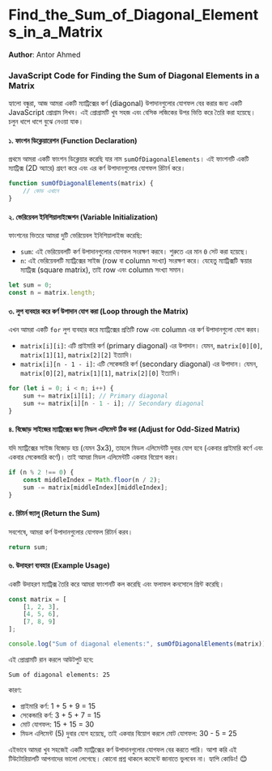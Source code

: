 # Find_the_Sum_of_Diagonal_Elements_in_a_Matrix

**Author**: Antor Ahmed

### JavaScript Code for Finding the Sum of Diagonal Elements in a Matrix

হ্যালো বন্ধুরা, আজ আমরা একটি ম্যাট্রিক্সের কর্ণ (diagonal) উপাদানগুলোর যোগফল বের করার জন্য একটি JavaScript প্রোগ্রাম লিখব। এই প্রোগ্রামটি খুব সহজ এবং বেসিক লজিকের উপর ভিত্তি করে তৈরি করা হয়েছে। চলুন ধাপে ধাপে বুঝে নেওয়া যাক।

#### ১. ফাংশন ডিক্লেয়ারেশন (Function Declaration)
প্রথমে আমরা একটি ফাংশন ডিক্লেয়ার করেছি যার নাম `sumOfDiagonalElements`। এই ফাংশনটি একটি ম্যাট্রিক্স (2D অ্যারে) গ্রহণ করে এবং এর কর্ণ উপাদানগুলোর যোগফল রিটার্ন করে।

```javascript
function sumOfDiagonalElements(matrix) {
    // কোড এখানে
}
```

#### ২. ভেরিয়েবল ইনিশিয়ালাইজেশন (Variable Initialization)
ফাংশনের ভিতরে আমরা দুটি ভেরিয়েবল ইনিশিয়ালাইজ করেছি:
- `sum`: এই ভেরিয়েবলটি কর্ণ উপাদানগুলোর যোগফল সংরক্ষণ করবে। শুরুতে এর মান `0` সেট করা হয়েছে।
- `n`: এই ভেরিয়েবলটি ম্যাট্রিক্সের সাইজ (row বা column সংখ্যা) সংরক্ষণ করে। যেহেতু ম্যাট্রিক্সটি স্কয়ার ম্যাট্রিক্স (square matrix), তাই row এবং column সংখ্যা সমান।

```javascript
let sum = 0;
const n = matrix.length;
```

#### ৩. লুপ ব্যবহার করে কর্ণ উপাদান যোগ করা (Loop through the Matrix)
এখন আমরা একটি `for` লুপ ব্যবহার করে ম্যাট্রিক্সের প্রতিটি row এবং column এর কর্ণ উপাদানগুলো যোগ করব। 

- `matrix[i][i]`: এটি প্রাইমারি কর্ণ (primary diagonal) এর উপাদান। যেমন, `matrix[0][0]`, `matrix[1][1]`, `matrix[2][2]` ইত্যাদি।
- `matrix[i][n - 1 - i]`: এটি সেকেন্ডারি কর্ণ (secondary diagonal) এর উপাদান। যেমন, `matrix[0][2]`, `matrix[1][1]`, `matrix[2][0]` ইত্যাদি।

```javascript
for (let i = 0; i < n; i++) {
    sum += matrix[i][i]; // Primary diagonal
    sum += matrix[i][n - 1 - i]; // Secondary diagonal
}
```

#### ৪. বিজোড় সাইজের ম্যাট্রিক্সের জন্য মিডল এলিমেন্ট ঠিক করা (Adjust for Odd-Sized Matrix)
যদি ম্যাট্রিক্সের সাইজ বিজোড় হয় (যেমন 3x3), তাহলে মিডল এলিমেন্টটি দুবার যোগ হবে (একবার প্রাইমারি কর্ণে এবং একবার সেকেন্ডারি কর্ণে)। তাই আমরা মিডল এলিমেন্টটি একবার বিয়োগ করব।

```javascript
if (n % 2 !== 0) {
    const middleIndex = Math.floor(n / 2);
    sum -= matrix[middleIndex][middleIndex];
}
```

#### ৫. রিটার্ন ভ্যালু (Return the Sum)
সবশেষে, আমরা কর্ণ উপাদানগুলোর যোগফল রিটার্ন করব।

```javascript
return sum;
```

#### ৬. উদাহরণ ব্যবহার (Example Usage)
একটি উদাহরণ ম্যাট্রিক্স তৈরি করে আমরা ফাংশনটি কল করেছি এবং ফলাফল কনসোলে প্রিন্ট করেছি।

```javascript
const matrix = [
    [1, 2, 3],
    [4, 5, 6],
    [7, 8, 9]
];

console.log("Sum of diagonal elements:", sumOfDiagonalElements(matrix));
```

এই প্রোগ্রামটি রান করলে আউটপুট হবে:
```
Sum of diagonal elements: 25
```

কারণ:
- প্রাইমারি কর্ণ: 1 + 5 + 9 = 15
- সেকেন্ডারি কর্ণ: 3 + 5 + 7 = 15
- মোট যোগফল: 15 + 15 = 30
- মিডল এলিমেন্ট (5) দুবার যোগ হয়েছে, তাই একবার বিয়োগ করলে মোট যোগফল: 30 - 5 = 25

এইভাবে আমরা খুব সহজেই একটি ম্যাট্রিক্সের কর্ণ উপাদানগুলোর যোগফল বের করতে পারি। আশা করি এই টিউটোরিয়ালটি আপনাদের ভালো লেগেছে। কোনো প্রশ্ন থাকলে কমেন্টে জানাতে ভুলবেন না। হ্যাপি কোডিং! 😊